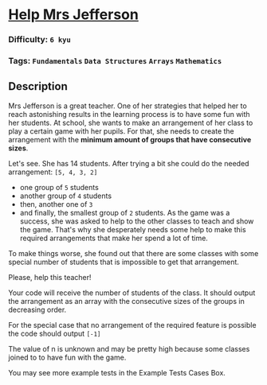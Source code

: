 # [Help Mrs Jefferson](https://www.codewars.com/kata/59321f29a010d5aa80000066)

### Difficulty: `6 kyu`

### Tags: `Fundamentals` `Data Structures` `Arrays` `Mathematics`

## Description

Mrs Jefferson is a great teacher. One of her strategies that helped her to reach astonishing results in the learning process is to have some fun with her students. At school, she wants to make an arrangement of her class to play a certain game with her pupils. For that, she needs to create the arrangement with the **minimum amount of groups that have consecutive sizes**.

Let's see. She has 14 students. After trying a bit she could do the needed arrangement: `[5, 4, 3, 2]`

- one group of `5` students
- another group of `4` students
- then, another one of `3`
- and finally, the smallest group of `2` students.
As the game was a success, she was asked to help to the other classes to teach and show the game. That's why she desperately needs some help to make this required arrangements that make her spend a lot of time.

To make things worse, she found out that there are some classes with some special number of students that is impossible to get that arrangement.

Please, help this teacher!

Your code will receive the number of students of the class. It should output the arrangement as an array with the consecutive sizes of the groups in decreasing order.

For the special case that no arrangement of the required feature is possible the code should output `[-1]`    

The value of n is unknown and may be pretty high because some classes joined to to have fun with the game.

You may see more example tests in the Example Tests Cases Box.

